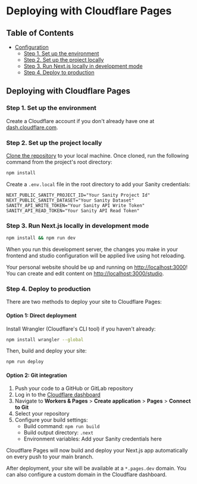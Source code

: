 # Deploying with Cloudflare Pages

## Table of Contents

- [Configuration](#configuration)
  - [Step 1. Set up the environment](#step-1-set-up-the-environment)
  - [Step 2. Set up the project locally](#step-2-set-up-the-project-locally)
  - [Step 3. Run Next.js locally in development mode](#step-3-run-nextjs-locally-in-development-mode)
  - [Step 4. Deploy to production](#step-4-deploy-to-production)

## Deploying with Cloudflare Pages

### Step 1. Set up the environment

Create a Cloudflare account if you don't already have one at [dash.cloudflare.com](https://dash.cloudflare.com/sign-up).

### Step 2. Set up the project locally

[Clone the repository](https://docs.github.com/en/repositories/creating-and-managing-repositories/cloning-a-repository) to your local machine. Once cloned, run the following command from the project's root directory:

```bash
npm install
```

Create a `.env.local` file in the root directory to add your Sanity credentials:

```
NEXT_PUBLIC_SANITY_PROJECT_ID="Your Sanity Project Id"
NEXT_PUBLIC_SANITY_DATASET="Your Sanity Dataset"
SANITY_API_WRITE_TOKEN="Your Sanity API Write Token"
SANITY_API_READ_TOKEN="Your Sanity API Read Token"
```

### Step 3. Run Next.js locally in development mode

```bash
npm install && npm run dev
```

When you run this development server, the changes you make in your frontend and studio configuration will be applied live using hot reloading.

Your personal website should be up and running on [http://localhost:3000](http://localhost:3000)! You can create and edit content on [http://localhost:3000/studio](http://localhost:3000/studio).

### Step 4. Deploy to production

There are two methods to deploy your site to Cloudflare Pages:

#### Option 1: Direct deployment

Install Wrangler (Cloudflare's CLI tool) if you haven't already:

```bash
npm install wrangler --global
```

Then, build and deploy your site:

```bash
npm run deploy
```

#### Option 2: Git integration

1. Push your code to a GitHub or GitLab repository
2. Log in to the [Cloudflare dashboard](https://dash.cloudflare.com/)
3. Navigate to **Workers & Pages** > **Create application** > **Pages** > **Connect to Git**
4. Select your repository
5. Configure your build settings:
   - Build command: `npm run build`
   - Build output directory: `.next`
   - Environment variables: Add your Sanity credentials here

Cloudflare Pages will now build and deploy your Next.js app automatically on every push to your main branch.

After deployment, your site will be available at a `*.pages.dev` domain. You can also configure a custom domain in the Cloudflare dashboard.
